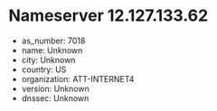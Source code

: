 # Nameserver 12.127.133.62

* as_number: 7018
* name: Unknown
* city: Unknown
* country: US
* organization: ATT-INTERNET4
* version: Unknown
* dnssec: Unknown
